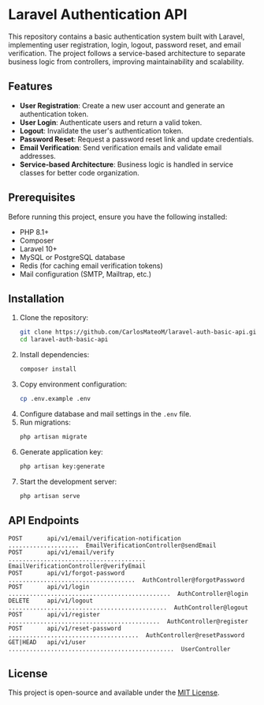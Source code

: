 # Laravel Authentication API

This repository contains a basic authentication system built with Laravel, implementing user registration, login, logout, password reset, and email verification. The project follows a service-based architecture to separate business logic from controllers, improving maintainability and scalability.

## Features

- **User Registration**: Create a new user account and generate an authentication token.
- **User Login**: Authenticate users and return a valid token.
- **Logout**: Invalidate the user's authentication token.
- **Password Reset**: Request a password reset link and update credentials.
- **Email Verification**: Send verification emails and validate email addresses.
- **Service-based Architecture**: Business logic is handled in service classes for better code organization.

## Prerequisites

Before running this project, ensure you have the following installed:

- PHP 8.1+
- Composer
- Laravel 10+
- MySQL or PostgreSQL database
- Redis (for caching email verification tokens)
- Mail configuration (SMTP, Mailtrap, etc.)

## Installation

1. Clone the repository:
   ```sh
   git clone https://github.com/CarlosMateoM/laravel-auth-basic-api.git
   cd laravel-auth-basic-api
   ```
2. Install dependencies:
   ```sh
   composer install
   ```
3. Copy environment configuration:
   ```sh
   cp .env.example .env
   ```
4. Configure database and mail settings in the `.env` file.
5. Run migrations:
   ```sh
   php artisan migrate
   ```
6. Generate application key:
   ```sh
   php artisan key:generate
   ```
7. Start the development server:
   ```sh
   php artisan serve
   ```

## API Endpoints

```
POST       api/v1/email/verification-notification  ....................  EmailVerificationController@sendEmail
POST       api/v1/email/verify  .......................................  EmailVerificationController@verifyEmail
POST       api/v1/forgot-password  ....................................  AuthController@forgotPassword
POST       api/v1/login  ..............................................  AuthController@login
DELETE     api/v1/logout  .............................................  AuthController@logout
POST       api/v1/register  ...........................................  AuthController@register
POST       api/v1/reset-password  .....................................  AuthController@resetPassword
GET|HEAD   api/v1/user  ...............................................  UserController
```

## License

This project is open-source and available under the [MIT License](LICENSE).

